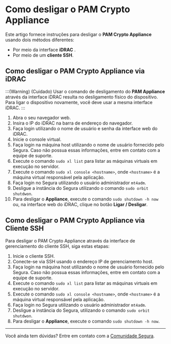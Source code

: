 # Como desligar o PAM Crypto Appliance

Este artigo fornece instruções para desligar o **PAM Crypto Appliance** usando dois métodos diferentes: 

* Por meio da interface **iDRAC** .
* Por meio de um **cliente SSH**.

## Como desligar o PAM Crypto Appliance via iDRAC

:::(Warning) (Cuidado)
Usar o comando de desligamento do **PAM Appliance** através da interface iDRAC resulta no desligamento físico do dispositivo. Para ligar o dispositivo novamente, você deve usar a mesma interface iDRAC.
:::

1. Abra o seu navegador web.
2. Insira o IP do iDRAC na barra de endereço do navegador.
3. Faça login utilizando o nome de usuário e senha da interface web do iDRAC.
4. Inicie o console virtual.
5. Faça login na máquina host utilizando o nome de usuário fornecido pelo Segura. Caso não possua essas informações, entre em contato com a equipe de suporte.
6. Execute o comando `sudo xl list` para listar as máquinas virtuais em execução no servidor.
7. Execute o comando `sudo xl console <hostname>`, onde `<hostname>` é a máquina virtual responsável pela aplicação.
8. Faça login no Segura utilizando o usuário administrador `mt4adm`.
9. Desligue a instância do Segura utilizando o comando `sudo orbit shutdwon`.
10. Para desligar o **Appliance**, execute o comando `sudo shutdown -h now` ou, na interface web do iDRAC, clique no botão **Ligar / Desligar**.

## Como desligar o PAM Crypto Appliance via Cliente SSH

Para desligar o PAM Crypto Appliance através da interface de gerenciamento do cliente SSH, siga estas etapas:

1. Inicie o cliente SSH.
2. Conecte-se via SSH usando o endereço IP de gerenciamento host.
3. Faça login na máquina host utilizando o nome de usuário fornecido pelo Segura. Caso não possua essas informações, entre em contato com a equipe de suporte.
4. Execute o comando `sudo xl list` para listar as máquinas virtuais em execução no servidor.
5. Execute o comando `sudo xl console <hostname>`, onde `<hostname>` é a máquina virtual responsável pela aplicação.
6. Faça login no Segura utilizando o usuário administrador `mt4adm`.
7. Desligue a instância do Segura, utilizando o comando `sudo orbit shutdwon`.
8. Para desligar o **Appliance**, execute o comando `sudo shutdown -h now`.



* * *

Você ainda tem dúvidas? Entre em contato com a [Comunidade Segura](https://community.Segura.io/).

